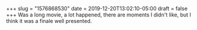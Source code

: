 +++
slug = "1576868530"
date = 2019-12-20T13:02:10-05:00
draft = false
+++
Was a long movie, a lot happened, there are moments I didn't like, but I think it was a finale well presented.